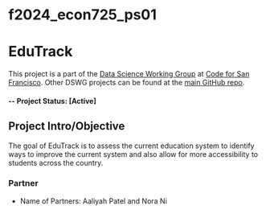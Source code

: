 # f2024_econ725_ps01
# EduTrack
This project is a part of the [Data Science Working Group](http://datascience.codeforsanfrancisco.org) at [Code for San Francisco](http://www.codeforsanfrancisco.org).  Other DSWG projects can be found at the [main GitHub repo](https://github.com/sfbrigade/data-science-wg).

#### -- Project Status: [Active]

## Project Intro/Objective
The goal of EduTrack is to assess the current education system to identify ways to improve the current system and also allow for more accessibility to students across the country. 
### Partner
* Name of Partners: Aaliyah Patel and Nora Ni
